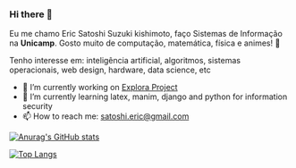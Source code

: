 ### Hi there 👋

Eu me chamo Eric Satoshi Suzuki kishimoto, faço Sistemas de Informação na **Unicamp**. Gosto muito de computação, matemática, física e animes! 🍙

Tenho interesse em: inteligência artificial, algoritmos, sistemas operacionais, web design, hardware, data science, etc

- 🔭 I’m currently working on [Explora Project](https://github.com/Explora-FT)
- 🌱 I’m currently learning latex, manim, django and python for information security
- 📫 How to reach me: satoshi.eric@gmail.com

[![Anurag's GitHub stats](https://github-readme-stats.vercel.app/api?username=satoshi-eric)](https://github.com/anuraghazra/github-readme-stats)

[![Top Langs](https://github-readme-stats.vercel.app/api/top-langs/?username=satoshi-eric&langs_count=4)](https://github.com/anuraghazra/github-readme-stats)


<!--
**satoshi-eric/satoshi-eric** is a ✨ _special_ ✨ repository because its `README.md` (this file) appears on your GitHub profile.

Eu me chamo Eric Satoshi Suzuki kishimoto. Cuidado para pronunciar certo

Here are some ideas to get you started:

- 🔭 I’m currently working on ...
- 🌱 I’m currently learning ...
- 👯 I’m looking to collaborate on ...
- 🤔 I’m looking for help with ...
- 💬 Ask me about ...
- 📫 How to reach me: ...
- 😄 Pronouns: ...
- ⚡ Fun fact: ...
-->

